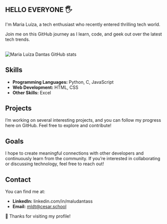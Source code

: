 ## HELLO EVERYONE 🖐️

I'm Maria Luíza, a tech enthusiast who recently entered thrilling tech world.

Join me on this GitHub journey as I learn, code, and geek out over the latest tech trends.
<br/><br/>

![Maria Luíza Dantas GitHub stats](https://github-readme-stats.vercel.app/api?username=maludantass&show_icons=true&theme=dracula&count_private=true)

## Skills

- **Programming Languages:** Python, C, JavaScript
- **Web Development:** HTML, CSS
- **Other Skills:** Excel

## Projects

I’m working on several interesting projects, and you can follow my progress here on GitHub. Feel free to explore and contribute!

## Goals

I hope to create meaningful connections with other developers and continuously learn from the community. If you’re interested in collaborating or discussing technology, feel free to reach out!

## Contact

You can find me at:

- **LinkedIn:** linkedin.com/in/maludantass
- **Email:** mldt@cesar.school


🚀 Thanks for visiting my profile!
